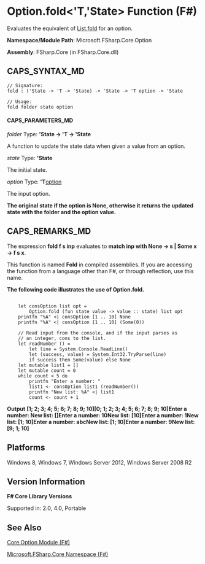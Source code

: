# Option.fold<'T,'State> Function (F#)

Evaluates the equivalent of [List.fold](http://msdn.microsoft.com/en-us/library/c272779e-bae7-4983-8d7f-16b345bb33a0) for an option.

**Namespace/Module Path**: Microsoft.FSharp.Core.Option

**Assembly**: FSharp.Core (in FSharp.Core.dll)


## CAPS_SYNTAX_MD

```
// Signature:
fold : ('State -> 'T -> 'State) -> 'State -> 'T option -> 'State

// Usage:
fold folder state option
```

#### CAPS_PARAMETERS_MD
*folder*
Type: **'State -&gt; 'T -&gt; 'State**


A function to update the state data when given a value from an option.


*state*
Type: **'State**


The initial state.


*option*
Type: **'T**[option](http://msdn.microsoft.com/en-us/library/b08add48-34bf-4410-80a1-ef6a8daddc58)


The input option.



**The original state if the option is None, otherwise it returns the updated state with the folder and the option value.**
## CAPS_REMARKS_MD
The expression **fold f s inp** evaluates to **match inp with None -&gt; s | Some x -&gt; f s x**.

This function is named **Fold** in compiled assemblies. If you are accessing the function from a language other than F#, or through reflection, use this name.

**The following code illustrates the use of Option.fold.**
```

    let consOption list opt =
        Option.fold (fun state value -> value :: state) list opt
    printfn "%A" <| consOption [1 .. 10] None
    printfn "%A" <| consOption [1 .. 10] (Some(0))

    // Read input from the console, and if the input parses as
    // an integer, cons to the list.
    let readNumber () =
        let line = System.Console.ReadLine()
        let (success, value) = System.Int32.TryParse(line)
        if success then Some(value) else None
    let mutable list1 = []
    let mutable count = 0
    while count < 5 do
        printfn "Enter a number: "
        list1 <- consOption list1 (readNumber())
        printfn "New list: %A" <| list1
        count <- count + 1
```

**Output**
**[1; 2; 3; 4; 5; 6; 7; 8; 9; 10][0; 1; 2; 3; 4; 5; 6; 7; 8; 9; 10]Enter a number: New list: []Enter a number: 10New list: [10]Enter a number: 1New list: [1; 10]Enter a number: abcNew list: [1; 10]Enter a number: 9New list: [9; 1; 10]**
## Platforms
Windows 8, Windows 7, Windows Server 2012, Windows Server 2008 R2


## Version Information
**F# Core Library Versions**

Supported in: 2.0, 4.0, Portable




## See Also
[Core.Option Module &#40;F&#35;&#41;](Core.Option+Module+%28F%23%29.md)

[Microsoft.FSharp.Core Namespace &#40;F&#35;&#41;](Microsoft.FSharp.Core+Namespace+%28F%23%29.md)

